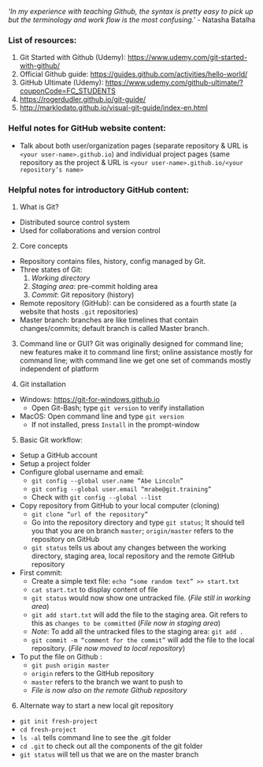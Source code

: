 *'In my experience with teaching Github, the syntax is pretty easy to pick up but the terminology and work flow is the most confusing.'* - Natasha Batalha

### List of resources:

1. Git Started with Github (Udemy): https://www.udemy.com/git-started-with-github/
2. Official Github guide: https://guides.github.com/activities/hello-world/ 
3. GitHub Ultimate (Udemy): https://www.udemy.com/github-ultimate/?couponCode=FC_STUDENTS
4. https://rogerdudler.github.io/git-guide/
5. http://marklodato.github.io/visual-git-guide/index-en.html

### Helful notes for GitHub website content:

- Talk about both user/organization pages (separate repository  & URL is `<your user-name>.github.io`) and individual project pages (same repository as the project & URL is `<your user-name>.github.io/<your repository’s name>`


### Helpful notes for introductory GitHub content:

1. What is Git? 
- Distributed source control system
- Used for collaborations and version control

2. Core concepts
- Repository contains files, history, config managed by Git. 
- Three states of Git:
    1. *Working directory*
    2. *Staging area*: pre-commit holding area
    3. *Commit*: Git repository (history)
- Remote repository (GitHub): can be considered as a fourth state (a website that hosts `.git` repositories) 
- Master branch: branches are like timelines that contain changes/commits; default branch is called Master branch. 

3. Command line or GUI? 
Git was originally designed for command line; new features make it to command line first; online assistance mostly for command line; with command line we get one set of commands mostly independent of platform

4. Git installation
- Windows: https://git-for-windows.github.io
  - Open Git-Bash; type `git version` to verify installation
- MacOS: Open command line and type `git version`
  - If not installed, press `Install` in the prompt-window

5. Basic Git workflow:
- Setup a GitHub account
- Setup a project folder
- Configure global username and email: 
  - `git config --global user.name “Abe Lincoln”`
  - `git config --global user.email “mrabe@git.training”`
  - Check with `git config --global --list`
- Copy repository from GitHub to your local computer (cloning)
  - `git clone “url of the repository”`
  - Go into the repository directory and type `git status`; It should tell you that you are on branch `master`; `origin/master` refers to the repository on GitHub
  - `git status` tells us about any changes between the working directory, staging area, local repository and the remote GitHub repository
- First commit:
  - Create a simple text file: `echo “some random text” >> start.txt`
  - `cat start.txt` to display content of file
  - `git status` would now show one untracked file. (*File still in working area*)
  - `git add start.txt` will add the file to the staging area. Git refers to this as `changes to be committed` (*File now in staging area*)
  - *Note*: To add all the untracked files to the staging area: `git add .`
  - `git commit -m “comment for the commit”` will add the file to the local repository. (*File now moved to local repository*)
- To put the file on Github : 
  - `git push origin master` 
  - `origin` refers to the GitHub repository
  - `master` refers to the branch we want to push to
  - *File is now also on the remote Github repository*

6. Alternate way to start a new local git repository
  - `git init fresh-project`
  - `cd fresh-project`
  - `ls -al` tells command line to see the .git folder
  - `cd .git` to check out all the components of the git folder
  - `git status` will tell us that we are on the master branch

